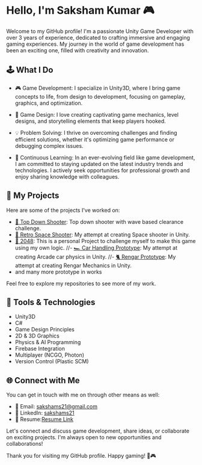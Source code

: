 # Hello, I'm Saksham Kumar 🎮

Welcome to my GitHub profile! I'm a passionate Unity Game Developer with over 3 years of experience, dedicated to crafting immersive and engaging gaming experiences. My journey in the world of game development has been an exciting one, filled with creativity and innovation.

## 🕹️ What I Do

- 🎮 Game Development: I specialize in Unity3D, where I bring game concepts to life, from design to development, focusing on gameplay, graphics, and optimization.

- 🧩 Game Design: I love creating captivating game mechanics, level designs, and storytelling elements that keep players hooked.

- 💡 Problem Solving: I thrive on overcoming challenges and finding efficient solutions, whether it's optimizing game performance or debugging complex issues.

- 📖 Continuous Learning: In an ever-evolving field like game development, I am committed to staying updated on the latest industry trends and technologies. I actively seek opportunities for professional growth and enjoy sharing knowledge with colleagues.

## 🚀 My Projects

Here are some of the projects I've worked on:

- [🔫 Top Down Shooter](https://github.com/sakshams21/TopDownShooter): Top down shooter with wave based clearance challenge.
- [🚀 Retro Space Shooter](https://github.com/sakshams21/Space_Retro_Shooter): My attempt at creating Space shooter in Unity.
- [🎲 2048](https://github.com/sakshams21/Challenge-2048): This is a personal Project to challenge myself to make this game using my own logic.
//- [🏎️ Car Handling Prototype](https://github.com/sakshams21/CarDrivingPrototype): My attempt at creating Arcade car physics in Unity.
//- [🐈 Rengar Prototype](https://github.com/sakshams21/RengarPrototype):  My attempt at creating Rengar Mechanics in Unity.
- and many more prototype in works

Feel free to explore my repositories to see more of my work.

## 🔧 Tools & Technologies

- Unity3D
- C#
- Game Design Principles
- 2D & 3D Graphics
- Physics & AI Programming
- Firebase Integration
- Multiplayer (NCGO, Photon)
- Version Control (Plastic SCM)

## 🌐 Connect with Me

You can get in touch with me on through other means as well:

- 📧 Email: sakshams21@gmail.com
- 💼 LinkedIn: [sakshams21](https://www.linkedin.com/in/sakshams21/)
- 📄 Resume:[Resume Link](https://drive.google.com/file/d/1N14o45GrK-sS8GO6po2Gcx7H1r4pgy_s/view?usp=sharing)

Let's connect and discuss game development, share ideas, or collaborate on exciting projects. I'm always open to new opportunities and collaborations!

Thank you for visiting my GitHub profile. Happy gaming! 🚀🎮

